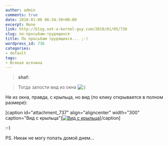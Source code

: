 ```yaml
---
author: admin
comments: true
date: 2010-01-06 06:34:39+00:00
excerpt: None
link: http://blog.not-a-kernel-guy.com/2010/01/05/736
slug: по-просьбам-трудящихся
title: По просьбам трудящихся... ;-)
wordpress_id: 736
categories:
- default
tags:
- Всякая всячина
---
```


> **shaf:**

> Тогда запости вид из окна ![:)](http://blog.not-a-kernel-guy.com/wp-includes/images/smilies/icon_smile.gif)


Не из окна, правда, с крыльца, но вид (по клику открывается в полном размере):

[caption id="attachment_737" align="aligncenter" width="300" caption="Вид с крыльца"][![Вид с крыльца](http://blog.not-a-kernel-guy.com/wp-content/uploads/2010/01/view_from_the_porch-300x103.jpg)](http://blog.not-a-kernel-guy.com/wp-content/uploads/2010/01/view_from_the_porch.jpg)[/caption]

:-)

PS. Никак не могу попать домой днем...
